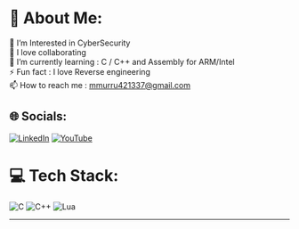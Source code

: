 # 💫 About Me:
🔭 I’m Interested in CyberSecurity<br>👯 I love collaborating<br>🌱 I’m currently learning : C / C++ and Assembly for ARM/Intel<br>⚡ Fun fact : I love Reverse engineering<br>📫 How to reach me : mmurru421337@gmail.com


## 🌐 Socials:
[![LinkedIn](https://img.shields.io/badge/LinkedIn-%230077B5.svg?logo=linkedin&logoColor=white)](https://linkedin.com/in/https://www.linkedin.com/in/matteo-murru-775720274/) [![YouTube](https://img.shields.io/badge/YouTube-%23FF0000.svg?logo=YouTube&logoColor=white)](https://youtube.com/@https://www.youtube.com/channel/UCTjMmVuGYxgp1XTEYo6YDmw) 

# 💻 Tech Stack:
![C](https://img.shields.io/badge/c-%2300599C.svg?style=for-the-badge&logo=c&logoColor=white) ![C++](https://img.shields.io/badge/c++-%2300599C.svg?style=for-the-badge&logo=c%2B%2B&logoColor=white) ![Lua](https://img.shields.io/badge/lua-%232C2D72.svg?style=for-the-badge&logo=lua&logoColor=white)

---
